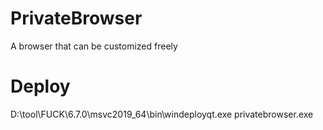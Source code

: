 # PrivateBrowser
A browser that can be customized freely


# Deploy

D:\tool\FUCK\6.7.0\msvc2019_64\bin\windeployqt.exe privatebrowser.exe
